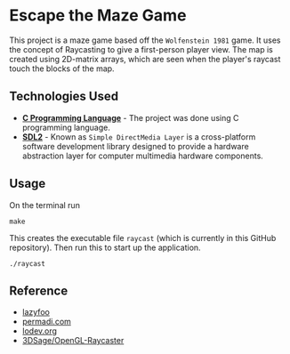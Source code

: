 # Escape the Maze Game

This project is a maze game based off the `Wolfenstein 1981` game. It uses the concept of Raycasting to give a first-person player view. The map is created using 2D-matrix arrays, which are seen when the player's raycast touch the blocks of the map.

## Technologies Used
- [**C Programming Language**](https://linuxconfig.org/how-to-install-gcc-the-c-compiler-on-ubuntu-20-04-lts-focal-fossa-linux) - The project was done using C programming language. 
- [**SDL2**](https://wiki.libsdl.org/Installation) - Known as `Simple DirectMedia Layer` is a cross-platform software development library designed to provide a hardware abstraction layer for computer multimedia hardware components. 

## Usage
On the terminal run
```
make
```

This creates the executable file `raycast` (which is currently in this GitHub repository). Then run this to start up the application.

```
./raycast
```


## Reference
- [lazyfoo](http://lazyfoo.net/tutorials/SDL/index.php#Event%20Driven%20Programming)
- [permadi.com](https://permadi.com/1996/05/ray-casting-tutorial-1/)
- [lodev.org](https://lodev.org/cgtutor/raycasting.html)
- [3DSage/OpenGL-Raycaster](https://www.youtube.com/watch?v=gYRrGTC7GtA)
